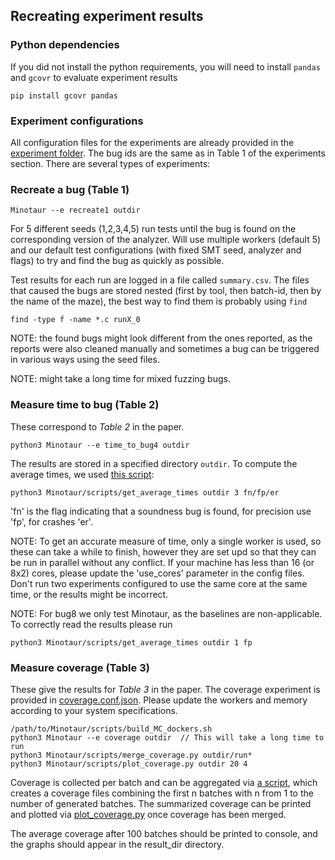 ## Recreating experiment results
### Python dependencies
If you did not install the python requirements, you will need to install `pandas` and `gcovr` to evaluate experiment results
```
pip install gcovr pandas
```
### Experiment configurations
All configuration files for the experiments are already provided in the [experiment folder](experiments). 
The bug ids are the same as in Table 1 of the experiments section.
There are several types of experiments:

### Recreate a bug (Table 1)
```
Minotaur --e recreate1 outdir
```
For 5 different seeds (1,2,3,4,5) run tests until the bug is found on the corresponding version of the analyzer.
Will use multiple workers (default 5) and our default test configurations (with fixed SMT seed, analyzer and flags)
to try and find the bug as quickly as possible.

Test results for each run are logged in a file called `summary.csv`. The files that caused the bugs are stored nested (first by tool, then batch-id, then by the name of the maze), the best way to find them is probably using `find`

```
find -type f -name *.c runX_0 
```

NOTE: the found bugs might look different from the ones reported, as the reports were also cleaned manually and sometimes a bug can be triggered in various ways using the seed files.

NOTE: might take a long time for mixed fuzzing bugs.

### Measure time to bug (Table 2)
These correspond to *Table 2* in the paper. 
```
python3 Minotaur --e time_to_bug4 outdir
```
The results are stored in a specified directory `outdir`. To compute the average times, we used [this script](scripts/get_average_times.py):
```
python3 Minotaur/scripts/get_average_times outdir 3 fn/fp/er
```
'fn' is the flag indicating that a soundness bug is found, for precision use 'fp', for crashes 'er'.

NOTE: To get an accurate measure of time, only a single worker is used, so these can take a while to finish, however they are set upd so that they can be run in parallel without any conflict. If your machine has less than 16 (or 8x2) cores, please update the 'use_cores' parameter in the config files. Don't run two experiments configured to use the same core at the same time, or the results might be incorrect. 

NOTE: For bug8 we only test Minotaur, as the baselines are non-applicable. To correctly read the results please run
```
python3 Minotaur/scripts/get_average_times outdir 1 fp
```

### Measure coverage (Table 3)
These give the results for *Table 3* in the paper.
The coverage experiment is provided in [coverage.conf.json](experiments/coverage.conf.json). Please update the workers and memory according to your system specifications.
```
/path/to/Minotaur/scripts/build_MC_dockers.sh
python3 Minotaur --e coverage outdir  // This will take a long time to run 
python3 Minotaur/scripts/merge_coverage.py outdir/run*
python3 Minotaur/scripts/plot_coverage.py outdir 20 4
```

Coverage is collected per batch and can be aggregated via [a script](scripts/merge_coverage.py), which creates a coverage files combining the first n batches with n from 1 to the number of generated batches. The summarized coverage can be printed and plotted via [plot_coverage.py](script/plot_coverage.py) once coverage has been merged.

The average coverage after 100 batches should be printed to console, and the graphs should appear in the result_dir directory.
